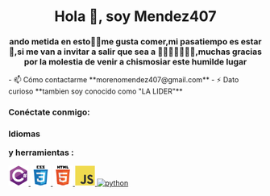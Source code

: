 <h1 align="center">Hola 👋, soy Mendez407</h1>
<h3 align="center">ando metida en esto👩‍💻me gusta comer,mi pasatiempo es estar🛌,si me van a invitar a salir que sea a 🍱🍝🍗🍖🥗🌮🥪,muchas gracias por la molestia de venir a chismosiar este humilde lugar</h3> - 📫 Cómo contactarme **morenomendez407@gmail.com** - ⚡ Dato curioso **tambien soy conocido como "LA LIDER"** <h3 align="left">Conéctate conmigo:</h3> <p align="left"> </p> <h3 align="left"

>

Idiomas

y
herramientas
:

</h3>
<p align="left"> <a href="https://www.w3schools.com/cs/" target="_blank" rel="noreferrer"> <img src="https://raw.githubusercontent.com/devicons/devicon/master/icons/csharp/csharp-original.svg" alt="csharp" width="40" height="40"/> </a> <a href="https://www.w 3schools.com/css/" target="_blank" rel="noreferrer"> <img src="https://raw.githubusercontent.com/devicons/devicon/master/icons/css3/css3-original-wordmark.svg" alt="css3" width="40" height="40"/> </a> <a href="https://www.w3.org/html/" target="_blank" rel="noreferrer"> <img src="https://raw.githubusercontent.com/devicons/devicon/master/icons/html5/html5-original-wordmark.svg" alt="html5" width="40" height="40"/> </a> <a href="https://developer.mozilla.org/en-US/docs/Web/JavaScript" target=" _blank" rel="noreferrer"> <img src="https://raw.githubusercontent.com/devicons/devicon/master/icons/javascript/javascript-original.svg" alt="javascript" width="40" height="40"/> </a> <a href="https://www.python.org" target="_blank" rel="noreferrer"> <img src="https://raw. githubusercontent.com/devicons/devicon/master/icons/python/python-original.svg" alt="python" ancho="40" altura="40"/> </a> </p>
